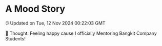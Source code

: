 # A Mood Story

⏰ Updated on Tue, 12 Nov 2024 00:22:03 GMT

💭 Thought: Feeling happy cause I officially Mentoring Bangkit Company Students!

